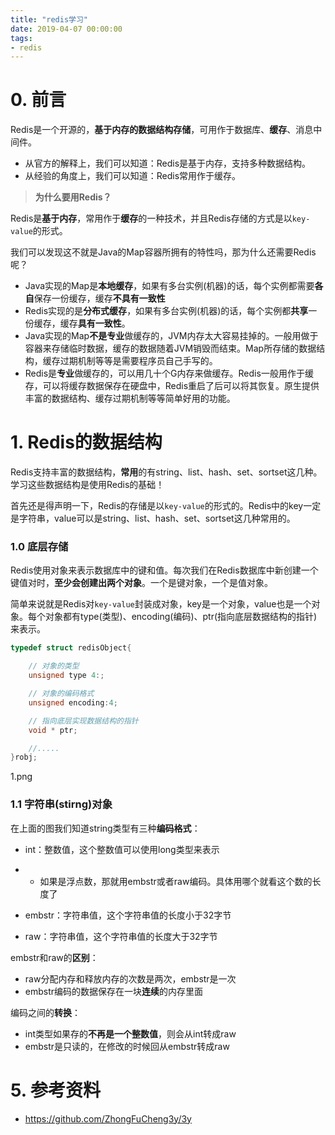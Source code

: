 ```yaml
---
title: "redis学习"
date: 2019-04-07 00:00:00
tags:
- redis
---
```


# 0. 前言

Redis是一个开源的，**基于内存的数据结构存储**，可用作于数据库、**缓存**、消息中间件。

- 从官方的解释上，我们可以知道：Redis是基于内存，支持多种数据结构。
- 从经验的角度上，我们可以知道：Redis常用作于缓存。

<!-- more -->

> **为什么要用Redis？**

Redis是**基于内存**，常用作于**缓存**的一种技术，并且Redis存储的方式是以`key-value`的形式。

我们可以发现这不就是Java的Map容器所拥有的特性吗，那为什么还需要Redis呢？

- Java实现的Map是**本地缓存**，如果有多台实例(机器)的话，每个实例都需要**各自**保存一份缓存，缓存**不具有一致性**
- Redis实现的是**分布式缓存**，如果有多台实例(机器)的话，每个实例都**共享**一份缓存，缓存**具有一致性**。
- Java实现的Map**不是专业**做缓存的，JVM内存太大容易挂掉的。一般用做于容器来存储临时数据，缓存的数据随着JVM销毁而结束。Map所存储的数据结构，缓存过期机制等等是需要程序员自己手写的。
- Redis是**专业**做缓存的，可以用几十个G内存来做缓存。Redis一般用作于缓存，可以将缓存数据保存在硬盘中，Redis重启了后可以将其恢复。原生提供丰富的数据结构、缓存过期机制等等简单好用的功能。



# 1. Redis的数据结构

Redis支持丰富的数据结构，**常用**的有string、list、hash、set、sortset这几种。学习这些数据结构是使用Redis的基础！

首先还是得声明一下，Redis的存储是以`key-value`的形式的。Redis中的key一定是字符串，value可以是string、list、hash、set、sortset这几种常用的。

### 1.0 底层存储

Redis使用对象来表示数据库中的键和值。每次我们在Redis数据库中新创建一个键值对时，**至少会创建出两个对象**。一个是键对象，一个是值对象。

简单来说就是Redis对`key-value`封装成对象，key是一个对象，value也是一个对象。每个对象都有type(类型)、encoding(编码)、ptr(指向底层数据结构的指针)来表示。

```c
typedef struct redisObject{

    // 对象的类型
    unsigned type 4:;

    // 对象的编码格式
    unsigned encoding:4;

    // 指向底层实现数据结构的指针
    void * ptr;

    //.....
}robj;
```



1.png



### 1.1 字符串(stirng)对象

在上面的图我们知道string类型有三种**编码格式**：

- int：整数值，这个整数值可以使用long类型来表示

- - 如果是浮点数，那就用embstr或者raw编码。具体用哪个就看这个数的长度了

- embstr：字符串值，这个字符串值的长度小于32字节

- raw：字符串值，这个字符串值的长度大于32字节

embstr和raw的**区别**：

- raw分配内存和释放内存的次数是两次，embstr是一次
- embstr编码的数据保存在一块**连续**的内存里面

编码之间的**转换**：

- int类型如果存的**不再是一个整数值**，则会从int转成raw
- embstr是只读的，在修改的时候回从embstr转成raw



















# 5. 参考资料

+ https://github.com/ZhongFuCheng3y/3y